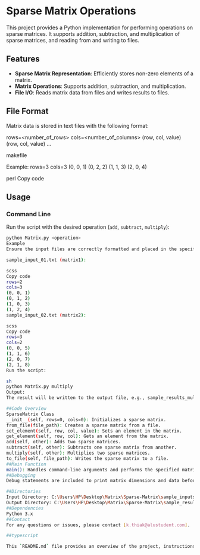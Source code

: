
# Sparse Matrix Operations

This project provides a Python implementation for performing operations on sparse matrices. It supports addition, subtraction, and multiplication of sparse matrices, and reading from and writing to files.

## Features

- **Sparse Matrix Representation**: Efficiently stores non-zero elements of a matrix.
- **Matrix Operations**: Supports addition, subtraction, and multiplication.
- **File I/O**: Reads matrix data from files and writes results to files.

## File Format

Matrix data is stored in text files with the following format:

rows=<number_of_rows>
cols=<number_of_columns>
(row, col, value)
(row, col, value)
...

makefile


Example:
rows=3
cols=3
(0, 0, 1)
(0, 2, 2)
(1, 1, 3)
(2, 0, 4)

perl
Copy code

## Usage

### Command Line

Run the script with the desired operation (`add`, `subtract`, `multiply`):

```sh
python Matrix.py <operation>
Example
Ensure the input files are correctly formatted and placed in the specified directory:

sample_input_01.txt (matrix1):

scss
Copy code
rows=2
cols=3
(0, 0, 1)
(0, 1, 2)
(1, 0, 3)
(1, 2, 4)
sample_input_02.txt (matrix2):

scss
Copy code
rows=3
cols=2
(0, 0, 5)
(1, 1, 6)
(2, 0, 7)
(2, 1, 8)
Run the script:

sh
python Matrix.py multiply
Output:
The result will be written to the output file, e.g., sample_results_multiply.txt.

##Code Overview
SparseMatrix Class
__init__(self, rows=0, cols=0): Initializes a sparse matrix.
from_file(file_path): Creates a sparse matrix from a file.
set_element(self, row, col, value): Sets an element in the matrix.
get_element(self, row, col): Gets an element from the matrix.
add(self, other): Adds two sparse matrices.
subtract(self, other): Subtracts one sparse matrix from another.
multiply(self, other): Multiplies two sparse matrices.
to_file(self, file_path): Writes the sparse matrix to a file.
##Main Function
main(): Handles command-line arguments and performs the specified matrix operation.
##Debugging
Debug statements are included to print matrix dimensions and data before performing operations.

##Directories
Input Directory: C:\Users\HP\Desktop\Matrix\Sparse-Matrix\sample_inputs
Output Directory: C:\Users\HP\Desktop\Matrix\Sparse-Matrix\sample_results
##Dependencies
Python 3.x
##Contact
For any questions or issues, please contact [k.thiak@alustudent.com].

##typescript

This `README.md` file provides an overview of the project, instructions for usage, and details about the implementation. Adjust the paths, email, and any other specific details as necessary.





